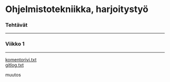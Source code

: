 # Ohjelmistotekniikka, harjoitystyö

### Tehtävät
***
### Viikko 1
***
[komentorivi.txt](https://github.com/ulmala/ot-harjoitustyo/blob/master/laskarit/viikko1/komentorvi.txt)  
[gitlog.txt](https://github.com/ulmala/ot-harjoitustyo/blob/master/laskarit/viikko1/gitlog.txt)  

muutos